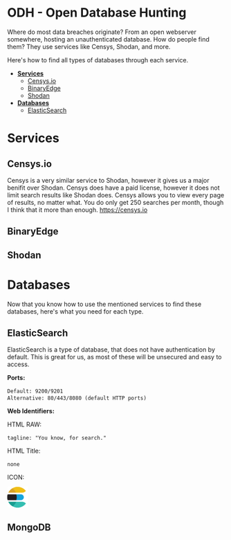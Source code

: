 # ODH - Open Database Hunting
Where do most data breaches originate? From an open webserver somewhere, hosting an unauthenticated database. How do people find them? They use services like Censys, Shodan, and more. 

Here's how to find all types of databases through each service.

- **[Services](#services)**
  - [Censys.io](#censysio)
  - [BinaryEdge](#binaryedge)
  - [Shodan](#shodan)
- **[Databases](#databases)**
  - [ElasticSearch](#elasticsearch)

# Services
## Censys.io
Censys is a very similar service to Shodan, however it gives us a major benifit over Shodan. Censys does have a paid license, however it does not limit search results like Shodan does. Censys allows you to view every page of results, no matter what. You do only get 250 searches per month, though I think that it more than enough.
https://censys.io
## BinaryEdge
## Shodan
# Databases
Now that you know how to use the mentioned services to find these databases, here's what you need for each type. 
## ElasticSearch
ElasticSearch is a type of database, that does not have authentication by default. This is great for us, as most of these will be unsecured and easy to access.

**Ports:**
```
Default: 9200/9201
Alternative: 80/443/8080 (default HTTP ports)
```
**Web Identifiers:**

HTML RAW: 
```
tagline: "You know, for search."
```

HTML Title:
```
none
```

ICON: 

![](icons/elasticsearch/favicon.ico "ElasticSearch Favicon")

## MongoDB
